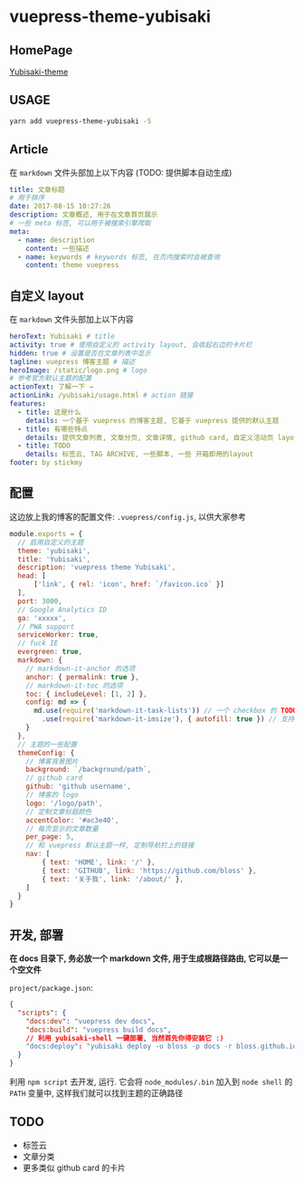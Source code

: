 # vuepress-theme-yubisaki

## HomePage

[Yubisaki-theme](https://stickmy.cn/yubisaki/)

## USAGE

```bash
yarn add vuepress-theme-yubisaki -S
```

## Article

在 `markdown` 文件头部加上以下内容 (TODO: 提供脚本自动生成)

```yaml
title: 文章标题
# 用于排序
date: 2017-08-15 10:27:26
description: 文章概述, 用于在文章首页展示
# 一些 meta 标签, 可以用于被搜索引擎爬取
meta:
  - name: description
    content: 一些描述
  - name: keywords # keywords 标签, 在页内搜索时会被查询
    content: theme vuepress
```

## 自定义 layout

在 `markdown` 文件头部加上以下内容

```yaml
heroText: Yubisaki # title
activity: true # 使用自定义的 activity layout, 会收起右边的卡片栏
hidden: true # 设置是否在文章列表中显示
tagline: vuepress 博客主题 # 描述
heroImage: /static/logo.png # logo
# 参考官方默认主题的配置
actionText: 了解一下 →  
actionLink: /yubisaki/usage.html # action 链接
features:
  - title: 这是什么
    details: 一个基于 vuepress 的博客主题, 它基于 vuepress 提供的默认主题
  - title: 有哪些特点
    details: 提供文章列表, 文章分页, 文章详情, github card, 自定义活动页 layout 等等功能
  - title: TODO
    details: 标签云, TAG ARCHIVE, 一些脚本, 一些 开箱即用的layout
footer: by stickmy
```

## 配置

这边放上我的博客的配置文件: `.vuepress/config.js`, 以供大家参考

```js
module.exports = {
  // 启用自定义的主题
  theme: 'yubisaki',
  title: 'Yubisaki',
  description: 'vuepress theme Yubisaki',
  head: [
      ['link', { rel: 'icon', href: `/favicon.ico` }]
  ],
  port: 3000,
  // Google Analytics ID
  ga: 'xxxxx',
  // PWA support
  serviceWorker: true,
  // fuck IE
  evergreen: true,
  markdown: {
    // markdown-it-anchor 的选项
    anchor: { permalink: true },
    // markdown-it-toc 的选项
    toc: { includeLevel: [1, 2] },
    config: md => {
      md.use(require('markdown-it-task-lists')) // 一个 checkbox 的 TODO List 插件
        .use(require('markdown-it-imsize'), { autofill: true }) // 支持自定义 md 图片大小 ![](http://test.png =200x200)
    }
  },
  // 主题的一些配置
  themeConfig: {
    // 博客背景图片
    background: `/background/path`,
    // github card
    github: 'github username',
    // 博客的 logo
    logo: '/logo/path',
    // 定制文章标题颜色
    accentColor: '#ac3e40',
    // 每页显示的文章数量
    per_page: 5,
    // 和 vuepress 默认主题一样, 定制导航栏上的链接
    nav: [
        { text: 'HOME', link: '/' },
        { text: 'GITHUB', link: 'https://github.com/bloss' },
        { text: '关于我', link: '/about/' }, 
    ]
  }
}
```

## 开发, 部署

**在 docs 目录下, 务必放一个 markdown 文件, 用于生成根路径路由, 它可以是一个空文件**

`project/package.json`:

```json
{
  "scripts": {
    "docs:dev": "vuepress dev docs",
    "docs:build": "vuepress build docs",
    // 利用 yubisaki-shell 一键部署, 当然首先你得安装它 :)
    "docs:deploy": "yubisaki deploy -u bloss -p docs -r bloss.github.io"
  }
}
```

利用 `npm script` 去开发, 运行. 它会将 `node_modules/.bin` 加入到 `node shell` 的 `PATH` 变量中, 这样我们就可以找到主题的正确路径

## TODO

- 标签云
- 文章分类
- 更多类似 github card 的卡片